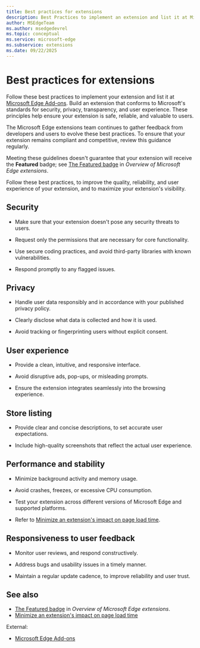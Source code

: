 ```yaml
---
title: Best practices for extensions
description: Best Practices to implement an extension and list it at Microsoft Edge Add-ons.
author: MSEdgeTeam
ms.author: msedgedevrel
ms.topic: conceptual
ms.service: microsoft-edge
ms.subservice: extensions
ms.date: 09/22/2025
---
```

# Best practices for extensions

Follow these best practices to implement your extension and list it at [Microsoft Edge Add-ons](https://microsoftedge.microsoft.com).  Build an extension that conforms to Microsoft's standards for security, privacy, transparency, and user experience.  These principles help ensure your extension is safe, reliable, and valuable to users.

The Microsoft Edge extensions team continues to gather feedback from developers and users to evolve these best practices.  To ensure that your extension remains compliant and competitive, review this guidance regularly.

Meeting these guidelines doesn't guarantee that your extension will receive the **Featured** badge; see [The Featured badge](../index.md#the-featured-badge) in _Overview of Microsoft Edge extensions_.

Follow these best practices, to improve the quality, reliability, and user experience of your extension, and to maximize your extension's visibility.


<!-- ====================================================================== -->
## Security

* Make sure that your extension doesn't pose any security threats to users.

* Request only the permissions that are necessary for core functionality.

* Use secure coding practices, and avoid third-party libraries with known vulnerabilities.

* Respond promptly to any flagged issues.


<!-- ====================================================================== -->
## Privacy

* Handle user data responsibly and in accordance with your published privacy policy.

* Clearly disclose what data is collected and how it is used.

* Avoid tracking or fingerprinting users without explicit consent.


<!-- ====================================================================== -->
## User experience

* Provide a clean, intuitive, and responsive interface.

* Avoid disruptive ads, pop-ups, or misleading prompts.

* Ensure the extension integrates seamlessly into the browsing experience.


<!-- ====================================================================== -->
## Store listing

* Provide clear and concise descriptions, to set accurate user expectations.

* Include high-quality screenshots that reflect the actual user experience.


<!-- ====================================================================== -->
## Performance and stability

* Minimize background activity and memory usage.

* Avoid crashes, freezes, or excessive CPU consumption.

* Test your extension across different versions of Microsoft Edge and supported platforms.

* Refer to [Minimize an extension's impact on page load time](./minimize-page-load-time-impact.md).


<!-- ====================================================================== -->
## Responsiveness to user feedback

* Monitor user reviews, and respond constructively.

* Address bugs and usability issues in a timely manner.

* Maintain a regular update cadence, to improve reliability and user trust.


<!-- ====================================================================== -->
## See also
<!-- all links in article -->

* [The Featured badge](../index.md#the-featured-badge) in _Overview of Microsoft Edge extensions_.
* [Minimize an extension's impact on page load time](./minimize-page-load-time-impact.md)

External:
* [Microsoft Edge Add-ons](https://microsoftedge.microsoft.com)
